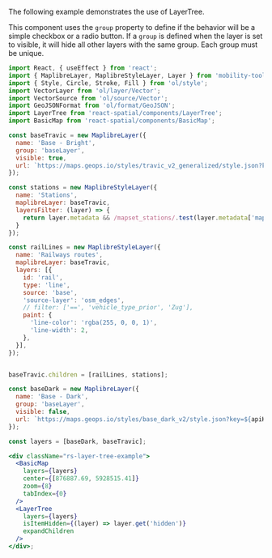 The following example demonstrates the use of LayerTree.

This component uses the `group` property to define if the behavior will be a simple checkbox or a radio button.
If a `group` is defined when the layer is set to visible, it will hide all other layers with the same group. Each group must be unique.

```jsx
import React, { useEffect } from 'react';
import { MaplibreLayer, MaplibreStyleLayer, Layer } from 'mobility-toolbox-js/ol';
import { Style, Circle, Stroke, Fill } from 'ol/style';
import VectorLayer from 'ol/layer/Vector';
import VectorSource from 'ol/source/Vector';
import GeoJSONFormat from 'ol/format/GeoJSON';
import LayerTree from 'react-spatial/components/LayerTree';
import BasicMap from 'react-spatial/components/BasicMap';

const baseTravic = new MaplibreLayer({
  name: 'Base - Bright',
  group: 'baseLayer',
  visible: true,
  url: `https://maps.geops.io/styles/travic_v2_generalized/style.json?key=${apiKey}`,
});

const stations = new MaplibreStyleLayer({
  name: 'Stations',
  maplibreLayer: baseTravic,
  layersFilter: (layer) => {
    return layer.metadata && /mapset_stations/.test(layer.metadata['mapset.filter'])
  }
});

const railLines = new MaplibreStyleLayer({
  name: 'Railways routes',
  maplibreLayer: baseTravic,
  layers: [{
    id: 'rail',
    type: 'line',
    source: 'base',
    'source-layer': 'osm_edges',
    // filter: ['==', 'vehicle_type_prior', 'Zug'],
    paint: {
      'line-color': 'rgba(255, 0, 0, 1)',
      'line-width': 2,
    },
  }],
});


baseTravic.children = [railLines, stations];

const baseDark = new MaplibreLayer({
  name: 'Base - Dark',
  group: 'baseLayer',
  visible: false,
  url: `https://maps.geops.io/styles/base_dark_v2/style.json?key=${apiKey}`,
});

const layers = [baseDark, baseTravic];

<div className="rs-layer-tree-example">
  <BasicMap
    layers={layers}
    center={[876887.69, 5928515.41]}
    zoom={8}
    tabIndex={0}
  />
  <LayerTree
    layers={layers}
    isItemHidden={(layer) => layer.get('hidden')}
    expandChildren
  />
</div>;
```
